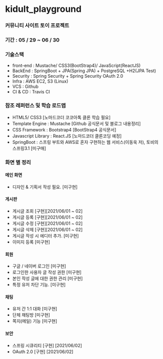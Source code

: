 # kidult_playground
### 커뮤니티 사이트 토이 프로젝트
### 기간 : 05 / 29 ~ 06 / 30
### 기술스택 
   - front-end : Mustache/ CSS3(BootStrap4)/ JavaScript(ReactJS)   
   - BackEnd :  SpringBoot + JPA(Spring JPA) + PostgreSQL +H2(JPA Test)   
   - Security : Spring Security + Spring Security OAuth 2.0   
   - Infra : AWS EC2, S3 (Linux)   
   - VCS : Github   
   - CI & CD : Travis CI       
### 참조 레퍼런스 및 학습 로드맵
   - HTML5/ CSS3 [노마드코더 코코아톡 클론 학습 필요]   
   - Template Engine : Mustache [Github 공식문서 및 블로그 내용정리]   
   - CSS Framework : Bootstrap4 [BootStrap4 공식문서]   
   - Javascript Library : React.JS [노마드코더 클론코딩 예정]   
   - SpringBoot : 스프링 부트와 AWS로 혼자 구현하는 웹 서비스(이동욱 저), 토비의 스프링3.1 [미구매]
### 화면 별 정리 
#### 메인 화면   
   - 디자인 & 기획서 작성 필요. [미구현]   
#### 게시판      
   - 게시글 조회 [구현][2021/06/01 ~ 02]   
   - 게시글 등록 [구현][2021/06/01 ~ 02]   
   - 게시글 수정 [구현][2021/06/01 ~ 02]   
   - 게시글 삭제 [구현][2021/06/01 ~ 02]   
   - 게시글 작성 시 에디터 추가. [미구현]
   - 이미지 등록 [미구현]
#### 회원
   - 구글 / 네이버 로그인 [미구현]   
   - 로그인한 사용자 글 작성 권한 [미구현]   
   - 본인 작성 글에 대한 권한 관리 [미구현]   
   - 특정 유저 차단 기능. [미구현]   
#### 채팅
   - 유저 간 1:1 대화 [미구현]   
   - 단체 채팅방 [미구현]   
   - 쪽지(메일) 기능 [미구현]   
#### 보안
   - 스프링 시큐리티 [구현]   [2021/06/02]
   - OAuth 2.0 [구현]        [2021/06/02]

